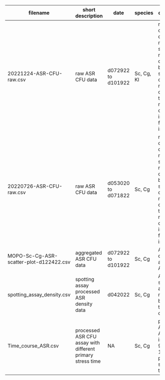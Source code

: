 | filename | short description | date | species | description |
|-------|---------|-------------|---------------| ----------- |
| 20221224-ASR-CFU-raw.csv | raw ASR CFU data | d072922 to d101922 | Sc, Cg, Kl | raw CFU count with dilutions, to make survival rate comparable between species, one need to multiply the count by the dilution ratio; see comments in the file for header information |
| 20220726-ASR-CFU-raw.csv | raw ASR CFU data | d053020 to d071822 | Sc, Cg | raw CFU count with dilutions, to make survival rate comparable between species, one need to multiply the count by the dilution ratio; see comments in the file for header information |
| MOPO-Sc-Cg-ASR-scatter-plot-d122422.csv | aggregated ASR CFU data | d072922 to d101922 | Sc, Cg | ASR CFU data with r and r' and ASR Score |
| spotting_assay_density.csv | spotting assay processed ASR density data | d042022 | Sc, Cg | ASR spotting assay data measured based on the density of the spots |
| Time_course_ASR.csv | processed ASR CFU assay with different primary stress time | NA | Sc, Cg | processed ASR data in ASR socre in 45min, 90min and 135min primary stress treatment |
